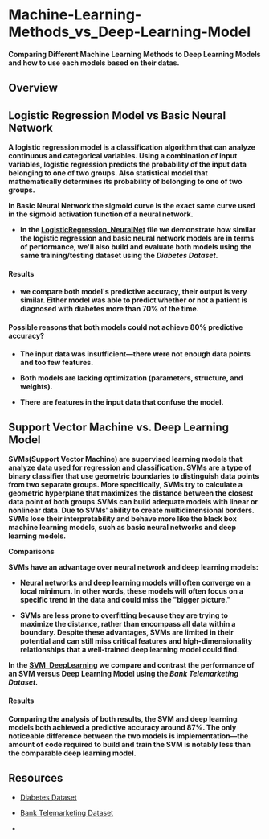 # Machine-Learning-Methods_vs_Deep-Learning-Model
**Comparing Different Machine Learning Methods to Deep Learning Models and how to use each models based on their datas.**

## Overview

## Logistic Regression Model vs Basic Neural Network 

**A logistic regression model is a classification algorithm that can analyze continuous and categorical variables. Using a combination of input variables, logistic regression predicts the probability of the input data belonging to one of two groups. Also statistical model that mathematically determines its probability of belonging to one of two groups.**

**In Basic Neural Network the sigmoid curve is the exact same curve used in the sigmoid activation function of a neural network.**


- **In the [LogisticRegression_NeuralNet](LogisticRegression_NeuralNet.ipynb) file we demonstrate how similar the logistic regression and basic neural network models are in terms of performance, we'll also build and evaluate both models using the same training/testing dataset using the ***Diabetes Dataset.*****

#### Results 

- **we compare both model's predictive accuracy, their output is very similar. Either model was able to predict whether or not a patient is diagnosed with diabetes more than 70% of the time.** 

#### **Possible reasons that both models could not achieve 80% predictive accuracy?**

- **The input data was insufficient—there were not enough data points and too few features.**

- **Both models are lacking optimization (parameters, structure, and weights).** 

- **There are features in the input data that confuse the model.** 

##  Support Vector Machine vs. Deep Learning Model

**SVMs(Support Vector Machine) are supervised learning models that analyze data used for regression and classification. SVMs are a type of binary classifier that use geometric boundaries to distinguish data points from two separate groups. More specifically, SVMs try to calculate a geometric hyperplane that maximizes the distance between the closest data point of both groups.SVMs can build adequate models with linear or nonlinear data. Due to SVMs' ability to create multidimensional borders. SVMs lose their interpretability and behave more like the black box machine learning models, such as basic neural networks and deep learning models.** 

**Comparisons**

**SVMs have an advantage over neural network and deep learning models:**

- **Neural networks and deep learning models will often converge on a local minimum. In other words, these models will often focus on a specific trend in the data and could miss the "bigger picture."**

- **SVMs are less prone to overfitting because they are trying to maximize the distance, rather than encompass all data within a boundary.
Despite these advantages, SVMs are limited in their potential and can still miss critical features and high-dimensionality relationships that a well-trained deep learning model could find.** 

**In the [SVM_DeepLearning](SVM_DeepLearning.ipynb) we compare and contrast the performance of an SVM versus Deep Learning Model using the ***Bank Telemarketing Dataset.*****

#### Results 

**Comparing the analysis of both results, the SVM and deep learning models both achieved a predictive accuracy around 87%. The only noticeable difference between the two models is implementation—the amount of code required to build and train the SVM is notably less than the comparable deep learning model.** 










## Resources 

- [Diabetes Dataset](https://2u-data-curriculum-team.s3.amazonaws.com/dataviz-online/module_19/diabetes.csv) 

- [Bank Telemarketing Dataset](https://2u-data-curriculum-team.s3.amazonaws.com/dataviz-online/module_19/bank_telemarketing.csv) 

- 

